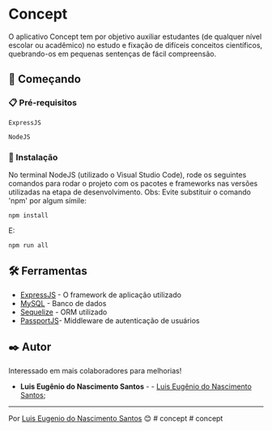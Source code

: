 # Concept

O aplicativo Concept tem por objetivo auxiliar estudantes (de qualquer nível escolar ou acadêmico) no estudo e fixação de difíceis conceitos científicos, quebrando-os em pequenas sentenças de fácil compreensão.

## 🚀 Começando

### 📋 Pré-requisitos

```
ExpressJS
```

```
NodeJS
```

### 🔧 Instalação

No terminal NodeJS (utilizado o Visual Studio Code), rode os seguintes comandos para rodar o projeto com os pacotes e frameworks nas versões utilizadas na etapa de desenvolvimento. Obs: Evite substituir o comando 'npm' por algum símile:

```
npm install
```

E:

```
npm run all
```

## 🛠️ Ferramentas

- [ExpressJS](https://expressjs.com/pt-br/) - O framework de aplicação utilizado
- [MySQL](https://www.mysql.com/) - Banco de dados
- [Sequelize](https://sequelize.org/) - ORM utilizado
- [PassportJS](https://www.passportjs.org/)- Middleware de autenticação de usuários

## ✒️ Autor

Interessado em mais colaboradores para melhorias!

- **Luis Eugênio do Nascimento Santos** - - [Luis Eugênio do Nascimento Santos](https://github.com/Luis21Santos);

---

Por [Luis Eugenio do Nascimento Santos](https://github.com/Luis21Santos) 😊
#   c o n c e p t  
 #   c o n c e p t  
 